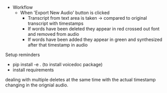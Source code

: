 - Workflow
    - When 'Export New Audio' button is clicked
        - Transcript from text area is taken -> compared to original transcript with timestamps
        - If words have been deleted they appear in red crossed out font and removed from audio
        - If words have been added they appear in green and synthesized after that timestamp in audio
    
Setup reminders
- pip install -e . (to install voicedoc package)
- install requirements

dealing with multiple deletes at the same time with the actual timestamp changing in the orignial audio. 